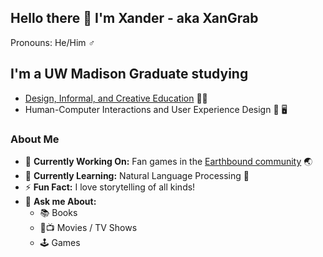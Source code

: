 ## Hello there 👋 I'm Xander - aka XanGrab

Pronouns: He/Him ♂️

## I'm a UW Madison Graduate studying
* [Design, Informal, and Creative Education](https://ci.education.wisc.edu/research/digital-media/) 🎲🧩​​
* Human-Computer Interactions and User Experience Design 📲 🖥️

### About Me
* 🔭 **Currently Working On:** Fan games in the [Earthbound community](https://twitter.com/mother__squared?lang=en) 🌏
* 🌱 **Currently Learning:** Natural Language Processing 💬
* ⚡ **Fun Fact:** I love storytelling of all kinds!
* 🎤 **Ask me About:**
  * 📚 Books
  * 🎥📺 Movies / TV Shows
  * 🕹️ Games
